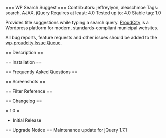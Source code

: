 === WP Search Suggest ===
Contributors: jeffreylyon, alexschmoe
Tags: search, AJAX, jQuery
Requires at least: 4.0
Tested up to: 4.0
Stable tag: 1.0

Provides title suggestions while typing a search query. [ProudCity](http://proudcity.com) is a Wordpress platform for modern, standards-compliant municipal websites.

All bug reports, feature requests and other issues should be added to the [wp-proudcity Issue Queue](https://github.com/proudcity/wp-proudcity/issues).

== Description ==



== Installation ==


== Frequently Asked Questions ==


== Screenshots ==


== Filter Reference ==


== Changelog ==

= 1.0 =
* Initial Release


== Upgrade Notice ==
Maintenance update for jQuery 1.7.1